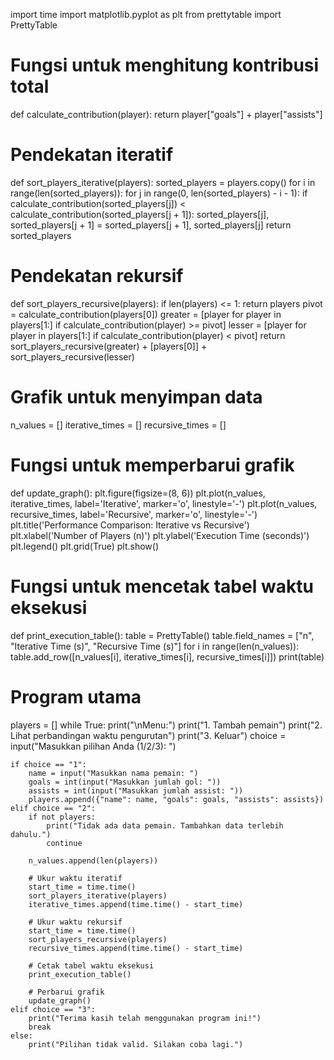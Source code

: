 import time
import matplotlib.pyplot as plt
from prettytable import PrettyTable

# Fungsi untuk menghitung kontribusi total
def calculate_contribution(player):
    return player["goals"] + player["assists"]

# Pendekatan iteratif
def sort_players_iterative(players):
    sorted_players = players.copy()
    for i in range(len(sorted_players)):
        for j in range(0, len(sorted_players) - i - 1):
            if calculate_contribution(sorted_players[j]) < calculate_contribution(sorted_players[j + 1]):
                sorted_players[j], sorted_players[j + 1] = sorted_players[j + 1], sorted_players[j]
    return sorted_players

# Pendekatan rekursif
def sort_players_recursive(players):
    if len(players) <= 1:
        return players
    pivot = calculate_contribution(players[0])
    greater = [player for player in players[1:] if calculate_contribution(player) >= pivot]
    lesser = [player for player in players[1:] if calculate_contribution(player) < pivot]
    return sort_players_recursive(greater) + [players[0]] + sort_players_recursive(lesser)

# Grafik untuk menyimpan data
n_values = []
iterative_times = []
recursive_times = []

# Fungsi untuk memperbarui grafik
def update_graph():
    plt.figure(figsize=(8, 6))
    plt.plot(n_values, iterative_times, label='Iterative', marker='o', linestyle='-')
    plt.plot(n_values, recursive_times, label='Recursive', marker='o', linestyle='-')
    plt.title('Performance Comparison: Iterative vs Recursive')
    plt.xlabel('Number of Players (n)')
    plt.ylabel('Execution Time (seconds)')
    plt.legend()
    plt.grid(True)
    plt.show()

# Fungsi untuk mencetak tabel waktu eksekusi
def print_execution_table():
    table = PrettyTable()
    table.field_names = ["n", "Iterative Time (s)", "Recursive Time (s)"]
    for i in range(len(n_values)):
        table.add_row([n_values[i], iterative_times[i], recursive_times[i]])
    print(table)

# Program utama
players = []
while True:
    print("\nMenu:")
    print("1. Tambah pemain")
    print("2. Lihat perbandingan waktu pengurutan")
    print("3. Keluar")
    choice = input("Masukkan pilihan Anda (1/2/3): ")

    if choice == "1":
        name = input("Masukkan nama pemain: ")
        goals = int(input("Masukkan jumlah gol: "))
        assists = int(input("Masukkan jumlah assist: "))
        players.append({"name": name, "goals": goals, "assists": assists})
    elif choice == "2":
        if not players:
            print("Tidak ada data pemain. Tambahkan data terlebih dahulu.")
            continue
        
        n_values.append(len(players))

        # Ukur waktu iteratif
        start_time = time.time()
        sort_players_iterative(players)
        iterative_times.append(time.time() - start_time)

        # Ukur waktu rekursif
        start_time = time.time()
        sort_players_recursive(players)
        recursive_times.append(time.time() - start_time)

        # Cetak tabel waktu eksekusi
        print_execution_table()

        # Perbarui grafik
        update_graph()
    elif choice == "3":
        print("Terima kasih telah menggunakan program ini!")
        break
    else:
        print("Pilihan tidak valid. Silakan coba lagi.")
